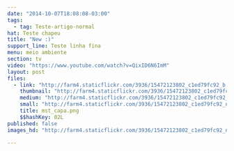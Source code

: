 ```yaml
---
date: "2014-10-07T18:08:08-03:00"
tags:
  - tag: Teste-artigo-normal
hat: Teste chapeu
title: "New :)"
support_line: Teste linha fina
menu: meio ambiente
section: tv
video: "https://www.youtube.com/watch?v=QixID6N6ImM"
layout: post
files:
  - link: "http://farm4.staticflickr.com/3936/15472123802_c1ed79fc92_b.jpg"
    thumbnail: "http://farm4.staticflickr.com/3936/15472123802_c1ed79fc92_t.jpg"
    medium: "http://farm4.staticflickr.com/3936/15472123802_c1ed79fc92_z.jpg"
    small: "http://farm4.staticflickr.com/3936/15472123802_c1ed79fc92_n.jpg"
    title: mst_capa.png
    $$hashKey: 02L
published: false
images_hd: "http://farm4.staticflickr.com/3936/15472123802_c1ed79fc92_n.jpg"

---
```

